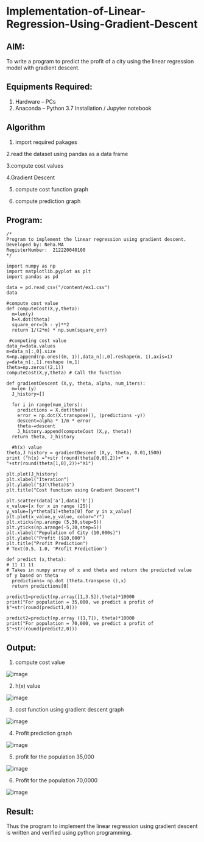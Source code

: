 
# Implementation-of-Linear-Regression-Using-Gradient-Descent

## AIM:
To write a program to predict the profit of a city using the linear regression model with gradient descent.

## Equipments Required:
1. Hardware – PCs
2. Anaconda – Python 3.7 Installation / Jupyter notebook

## Algorithm
1. import required pakages

2.read the dataset using pandas as a data frame

3.compute cost values

4.Gradient Descent

5. compute cost function graph

6. compute prediction graph

 

## Program:
```
/*
Program to implement the linear regression using gradient descent.
Developed by: Neha.MA
RegisterNumber:  212220040100
*/

import numpy as np
import matplotlib.pyplot as plt
import pandas as pd

data = pd.read_csv("/content/ex1.csv")
data

#compute cost value
def computeCost(X,y,theta):
  m=len(y) 
  h=X.dot(theta) 
  square_err=(h - y)**2
  return 1/(2*m) * np.sum(square_err) 
  
 #computing cost value
data_n=data.values
m=data_n[:,0].size
X=np.append(np.ones((m, 1)),data_n[:,0].reshape(m, 1),axis=1)
y=data_n[:,1].reshape (m,1) 
theta=np.zeros((2,1))
computeCost(X,y,theta) # Call the function

def gradientDescent (X,y, theta, alpha, num_iters):
  m=len (y)
  J_history=[]
  
  for i in range(num_iters):
    predictions = X.dot(theta)
    error = np.dot(X.transpose(), (predictions -y))
    descent=alpha * 1/m * error 
    theta-=descent
    J_history.append(computeCost (X,y, theta))
  return theta, J_history
  
  #h(x) value
theta,J_history = gradientDescent (X,y, theta, 0.01,1500)
print ("h(x) ="+str (round(theta[0,0],2))+" + "+str(round(theta[1,0],2))+"X1")

plt.plot(J_history)
plt.xlabel("Iteration") 
plt.ylabel("$J(\Theta)$")
plt.title("Cost function using Gradient Descent")

plt.scatter(data['a'],data['b'])
x_value=[x for x in range (25)]
y_value=[y*theta[1]+theta[0] for y in x_value]
plt.plot(x_value,y_value, color="r")
plt.xticks(np.arange (5,30,step=5)) 
plt.yticks(np.arange(-5,30,step=5)) 
plt.xlabel("Population of City (10,000s)") 
plt.ylabel("Profit ($10,000") 
plt.title("Profit Prediction")
# Text(0.5, 1.0, 'Profit Prediction')

def predict (x,theta):
# 11 11 11
# Takes in numpy array of x and theta and return the predicted value of y based on theta
  predictions= np.dot (theta.transpose (),x)
  return predictions[0]
  
predict1=predict(np.array([1,3.5]),theta)*10000
print("For population = 35,000, we predict a profit of $"+str(round(predict1,0)))

predict2=predict(np.array ([1,7]), theta)*10000
print("For population = 70,000, we predict a profit of $"+str(round(predict2,0)))
```

## Output:
1. compute cost value


![image](https://github.com/neha074/Implementation-of-Simple-Linear-Regression-Model-Using-Gradient-descent/assets/113016903/5cfc45b6-372a-47d8-a1e8-98ae3110b358)

2. h(x) value

![image](https://github.com/neha074/Implementation-of-Simple-Linear-Regression-Model-Using-Gradient-descent/assets/113016903/79daa07a-1f95-4f79-93ac-dd840495aad8)

3. cost function using gradient descent graph

![image](https://github.com/neha074/experiment--3/assets/113016903/4e7cef10-a89f-4283-aa17-f195a2977603)




4. Profit prediction graph

![image](https://github.com/neha074/experiment--3/assets/113016903/991a1ec2-0f0d-4cef-9389-8a10f75a7a96)




5. profit for the population 35,000

![image](https://github.com/neha074/experiment--3/assets/113016903/924d41c0-dbf3-49e7-a569-2b4c360bc6f4)




6. Profit for the population 70,0000

![image](https://github.com/neha074/experiment--3/assets/113016903/9f6c76b0-6f7a-43b5-ab9e-135f3c55f2a6)






## Result:
Thus the program to implement the linear regression using gradient descent is written and verified using python programming.
